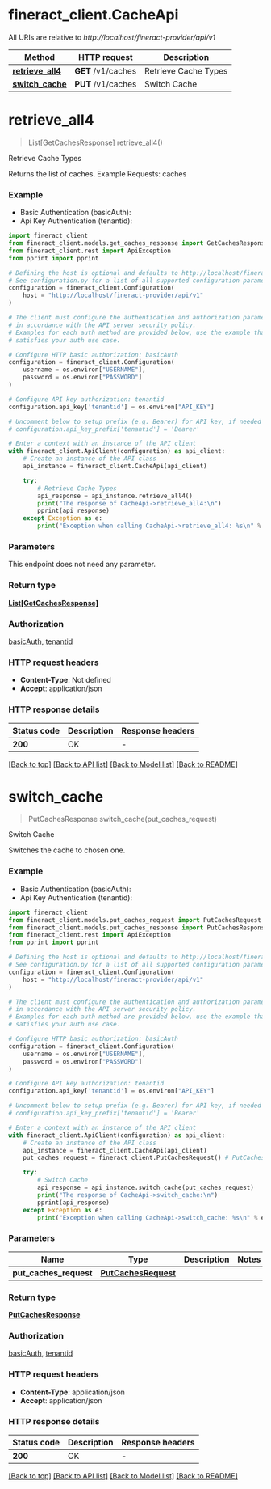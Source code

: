# fineract_client.CacheApi

All URIs are relative to *http://localhost/fineract-provider/api/v1*

Method | HTTP request | Description
------------- | ------------- | -------------
[**retrieve_all4**](CacheApi.md#retrieve_all4) | **GET** /v1/caches | Retrieve Cache Types
[**switch_cache**](CacheApi.md#switch_cache) | **PUT** /v1/caches | Switch Cache


# **retrieve_all4**
> List[GetCachesResponse] retrieve_all4()

Retrieve Cache Types

Returns the list of caches.  Example Requests:  caches

### Example

* Basic Authentication (basicAuth):
* Api Key Authentication (tenantid):

```python
import fineract_client
from fineract_client.models.get_caches_response import GetCachesResponse
from fineract_client.rest import ApiException
from pprint import pprint

# Defining the host is optional and defaults to http://localhost/fineract-provider/api/v1
# See configuration.py for a list of all supported configuration parameters.
configuration = fineract_client.Configuration(
    host = "http://localhost/fineract-provider/api/v1"
)

# The client must configure the authentication and authorization parameters
# in accordance with the API server security policy.
# Examples for each auth method are provided below, use the example that
# satisfies your auth use case.

# Configure HTTP basic authorization: basicAuth
configuration = fineract_client.Configuration(
    username = os.environ["USERNAME"],
    password = os.environ["PASSWORD"]
)

# Configure API key authorization: tenantid
configuration.api_key['tenantid'] = os.environ["API_KEY"]

# Uncomment below to setup prefix (e.g. Bearer) for API key, if needed
# configuration.api_key_prefix['tenantid'] = 'Bearer'

# Enter a context with an instance of the API client
with fineract_client.ApiClient(configuration) as api_client:
    # Create an instance of the API class
    api_instance = fineract_client.CacheApi(api_client)

    try:
        # Retrieve Cache Types
        api_response = api_instance.retrieve_all4()
        print("The response of CacheApi->retrieve_all4:\n")
        pprint(api_response)
    except Exception as e:
        print("Exception when calling CacheApi->retrieve_all4: %s\n" % e)
```



### Parameters

This endpoint does not need any parameter.

### Return type

[**List[GetCachesResponse]**](GetCachesResponse.md)

### Authorization

[basicAuth](../README.md#basicAuth), [tenantid](../README.md#tenantid)

### HTTP request headers

 - **Content-Type**: Not defined
 - **Accept**: application/json

### HTTP response details

| Status code | Description | Response headers |
|-------------|-------------|------------------|
**200** | OK |  -  |

[[Back to top]](#) [[Back to API list]](../README.md#documentation-for-api-endpoints) [[Back to Model list]](../README.md#documentation-for-models) [[Back to README]](../README.md)

# **switch_cache**
> PutCachesResponse switch_cache(put_caches_request)

Switch Cache

Switches the cache to chosen one.

### Example

* Basic Authentication (basicAuth):
* Api Key Authentication (tenantid):

```python
import fineract_client
from fineract_client.models.put_caches_request import PutCachesRequest
from fineract_client.models.put_caches_response import PutCachesResponse
from fineract_client.rest import ApiException
from pprint import pprint

# Defining the host is optional and defaults to http://localhost/fineract-provider/api/v1
# See configuration.py for a list of all supported configuration parameters.
configuration = fineract_client.Configuration(
    host = "http://localhost/fineract-provider/api/v1"
)

# The client must configure the authentication and authorization parameters
# in accordance with the API server security policy.
# Examples for each auth method are provided below, use the example that
# satisfies your auth use case.

# Configure HTTP basic authorization: basicAuth
configuration = fineract_client.Configuration(
    username = os.environ["USERNAME"],
    password = os.environ["PASSWORD"]
)

# Configure API key authorization: tenantid
configuration.api_key['tenantid'] = os.environ["API_KEY"]

# Uncomment below to setup prefix (e.g. Bearer) for API key, if needed
# configuration.api_key_prefix['tenantid'] = 'Bearer'

# Enter a context with an instance of the API client
with fineract_client.ApiClient(configuration) as api_client:
    # Create an instance of the API class
    api_instance = fineract_client.CacheApi(api_client)
    put_caches_request = fineract_client.PutCachesRequest() # PutCachesRequest | 

    try:
        # Switch Cache
        api_response = api_instance.switch_cache(put_caches_request)
        print("The response of CacheApi->switch_cache:\n")
        pprint(api_response)
    except Exception as e:
        print("Exception when calling CacheApi->switch_cache: %s\n" % e)
```



### Parameters


Name | Type | Description  | Notes
------------- | ------------- | ------------- | -------------
 **put_caches_request** | [**PutCachesRequest**](PutCachesRequest.md)|  | 

### Return type

[**PutCachesResponse**](PutCachesResponse.md)

### Authorization

[basicAuth](../README.md#basicAuth), [tenantid](../README.md#tenantid)

### HTTP request headers

 - **Content-Type**: application/json
 - **Accept**: application/json

### HTTP response details

| Status code | Description | Response headers |
|-------------|-------------|------------------|
**200** | OK |  -  |

[[Back to top]](#) [[Back to API list]](../README.md#documentation-for-api-endpoints) [[Back to Model list]](../README.md#documentation-for-models) [[Back to README]](../README.md)

